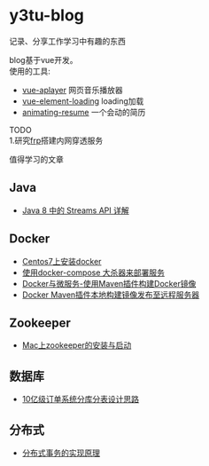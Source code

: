 # y3tu-blog
记录、分享工作学习中有趣的东西

blog基于vue开发。  
使用的工具:
-  [vue-aplayer](https://github.com/MoePlayer/vue-aplayer) 网页音乐播放器
-  [vue-element-loading](https://github.com/biigpongsatorn/vue-element-loading) loading加载
-  [animating-resume](https://github.com/jirengu-inc/animating-resume) 一个会动的简历

TODO   
1.研究[frp](https://github.com/fatedier/frp)搭建内网穿透服务

值得学习的文章  
## Java  
- [Java 8 中的 Streams API 详解](https://www.ibm.com/developerworks/cn/java/j-lo-java8streamapi/)  

## Docker  
- [Centos7上安装docker](https://www.cnblogs.com/yufeng218/p/8370670.html)
- [使用docker-compose 大杀器来部署服务](https://www.cnblogs.com/neptunemoon/p/6512121.html)
- [Docker与微服务-使用Maven插件构建Docker镜像](https://blog.csdn.net/keketrtr/article/details/78042856)
- [Docker Maven插件本地构建镜像发布至远程服务器](https://blog.csdn.net/laravelshao/article/details/79773895)

## Zookeeper
- [Mac上zookeeper的安装与启动](https://www.jianshu.com/p/5491d16e6abd)

## 数据库
- [10亿级订单系统分库分表设计思路](https://mp.weixin.qq.com/s/EY1L-7GpZ8AVsaM8sdpgAw)

## 分布式
- [分布式事务的实现原理](https://draveness.me/distributed-transaction-principle)
